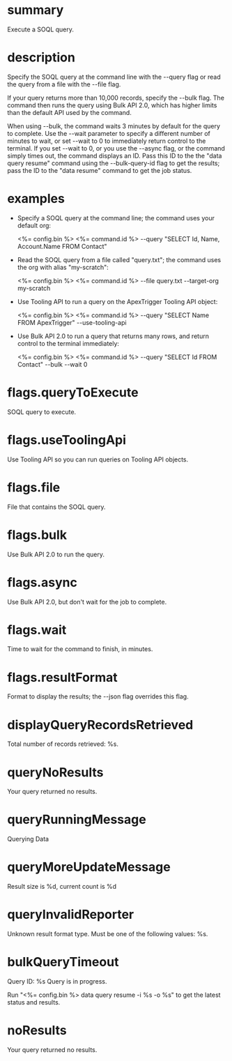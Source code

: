 # summary

Execute a SOQL query.

# description

Specify the SOQL query at the command line with the --query flag or read the query from a file with the --file flag.

If your query returns more than 10,000 records, specify the --bulk flag. The command then runs the query using Bulk API 2.0, which has higher limits than the default API used by the command.

When using --bulk, the command waits 3 minutes by default for the query to complete. Use the --wait parameter to specify a different number of minutes to wait, or set --wait to 0 to immediately return control to the terminal. If you set --wait to 0, or you use the --async flag, or the command simply times out, the command displays an ID. Pass this ID to the the "data query resume" command using the --bulk-query-id flag to get the results; pass the ID to the "data resume" command to get the job status.

# examples

- Specify a SOQL query at the command line; the command uses your default org:

  <%= config.bin %> <%= command.id %> --query "SELECT Id, Name, Account.Name FROM Contact"

- Read the SOQL query from a file called "query.txt"; the command uses the org with alias "my-scratch":

  <%= config.bin %> <%= command.id %> --file query.txt --target-org my-scratch

- Use Tooling API to run a query on the ApexTrigger Tooling API object:

  <%= config.bin %> <%= command.id %> --query "SELECT Name FROM ApexTrigger" --use-tooling-api

- Use Bulk API 2.0 to run a query that returns many rows, and return control to the terminal immediately:

  <%= config.bin %> <%= command.id %> --query "SELECT Id FROM Contact" --bulk --wait 0

# flags.queryToExecute

SOQL query to execute.

# flags.useToolingApi

Use Tooling API so you can run queries on Tooling API objects.

# flags.file

File that contains the SOQL query.

# flags.bulk

Use Bulk API 2.0 to run the query.

# flags.async

Use Bulk API 2.0, but don't wait for the job to complete.

# flags.wait

Time to wait for the command to finish, in minutes.

# flags.resultFormat

Format to display the results; the --json flag overrides this flag.

# displayQueryRecordsRetrieved

Total number of records retrieved: %s.

# queryNoResults

Your query returned no results.

# queryRunningMessage

Querying Data

# queryMoreUpdateMessage

Result size is %d, current count is %d

# queryInvalidReporter

Unknown result format type. Must be one of the following values: %s.

# bulkQueryTimeout

Query ID: %s
Query is in progress.

Run "<%= config.bin %> data query resume -i %s -o %s" to get the latest status and results.

# noResults

Your query returned no results.
